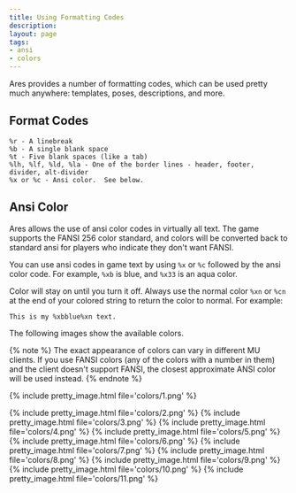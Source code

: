 ```yaml
---
title: Using Formatting Codes
description: 
layout: page
tags:
- ansi
- colors
---
```


Ares provides a number of formatting codes, which can be used pretty much anywhere: templates, poses, descriptions, and more.  

## Format Codes

    %r - A linebreak
    %b - A single blank space
    %t - Five blank spaces (like a tab)
    %lh, %lf, %ld, %la - One of the border lines - header, footer, divider, alt-divider
    %x or %c - Ansi color.  See below.

## Ansi Color

Ares allows the use of ansi color codes in virtually all text.  The game supports the FANSI 256 color standard, and colors will be converted back to standard ansi for players who indicate they don't want FANSI.  

You can use ansi codes in game text by using `%x` or `%c` followed by the ansi color code.  For example, `%xb` is blue, and `%x33` is an aqua color.  

Color will stay on until you turn it off.  Always use the normal color `%xn` or `%cn` at the end of your colored string to return the color to normal.  For example:

    This is my %xbblue%xn text.

The following images show the available colors.   

{% note %} 
The exact appearance of colors can vary in different MU clients. If you use FANSI colors (any of the colors with a number in them) and the client doesn't support FANSI, the closest approximate ANSI color will be used instead.
{% endnote %}

{% include pretty_image.html file='colors/1.png' %}

{% include pretty_image.html file='colors/2.png' %}
{% include pretty_image.html file='colors/3.png' %}
{% include pretty_image.html file='colors/4.png' %}
{% include pretty_image.html file='colors/5.png' %}
{% include pretty_image.html file='colors/6.png' %}
{% include pretty_image.html file='colors/7.png' %}
{% include pretty_image.html file='colors/8.png' %}
{% include pretty_image.html file='colors/9.png' %}
{% include pretty_image.html file='colors/10.png' %}
{% include pretty_image.html file='colors/11.png' %}